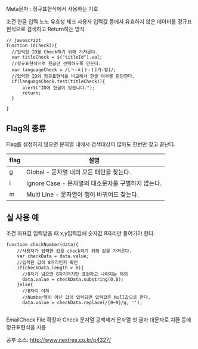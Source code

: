

Meta문자 : 정규표현식에서 사용하는 기호










조건
한글 입력 노노 유효성 체크
사용자 입력값 중에서 유효하지 않은 데이터를 정규표현식으로 검색하고 Return하는 방식
```
// javascript
function idCheck(){
  //입력한 ID를 Check하기 위해 가져온다.
  var titleCheck = $("titleId").val;
  //정규표현식으로 한글만 선택하도록 만든다.
  var languageCheck = /[ㄱ-ㅎ|ㅏ-ㅣ|가-힣]/;
  //입력한 ID와 정규표현식을 비교해서 한글 여부를 판단한다.
  if(languageCheck.test(titleCheck)){
      alert("ID에 한글이 있습니다.");
      return;
  }

}

```

## Flag의 종류

Flag를 설정하지 않으면 문자열 내에서 검색대상이 많아도 한번만 찾고 끝난다.
<br>

| flag|  설명|
|---|---|
|g|Global - 문자열 내의 모든 패턴을 찾는다.|
|i|Ignore Case - 문자열의 대소문자를 구별하지 않는다.|
|m|Multi Line - 문자열이 행이 바뀌어도 찾는다.|



## 실 사용 예
조건
좌표값 입력받을 때 x,y입력값에 숫자값 8자리만 들어가야 한다.
```
function checkNumber(data){
    //사용자가 입력한 값을 check하기 위해 값을 가져온다.
    var checkData = data.value;
    //입력한 값이 8자리인지 확인
    if(checkData.length > 8){
      //8자기 넘으면 8자기까지만 표현하고 나머지는 제외
      data.value = checkData.substring(0,8);
    }else{
      //8자리 이하
      //Number형이 아닌 값이 입력되면 입력값은 Null값으로 한다.
      data.value = checkData.replace(/[0~9]/g, '');
      
```

EmailCheck
File 확장자 Check
문자열 공백제거
문자열 첫 글자 대문자로 치환
등에 정규표현식을 사용


공부 소스: http://www.nextree.co.kr/p4327/
